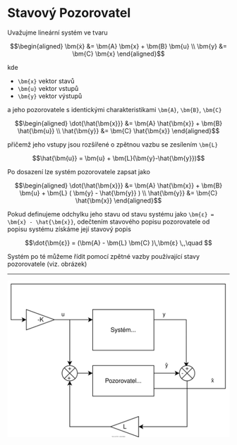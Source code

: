 Stavový Pozorovatel
===================

Uvažujme lineární systém ve tvaru
```math
\begin{aligned}
	\bm{ẋ} &= \bm{A} \bm{x} + \bm{B} \bm{u}
	\\
	\bm{y} &= \bm{C} \bm{x}
\end{aligned}
```
kde

* ``\bm{x}`` vektor stavů
* ``\bm{u}`` vektor vstupů
* ``\bm{y}`` vektor výstupů

a jeho pozorovatele s identickými charakteristikami ``\bm{A}``, ``\bm{B}``, ``\bm{C}``
```math
\begin{aligned}
	\dot{\hat{\bm{x}}} &= \bm{A} \hat{\bm{x}} + \bm{B} \hat{\bm{u}}
	\\
	\hat{\bm{y}} &= \bm{C} \hat{\bm{x}}
\end{aligned}
```
přičemž jeho vstupy jsou rozšířené o zpětnou vazbu se zesílením ``\bm{L}``
```math
\hat{\bm{u}} = \bm{u} + \bm{L}(\bm{y}-\hat{\bm{y}})
```
Po dosazení lze systém pozorovatele zapsat jako
```math
\begin{aligned}
	\dot{\hat{\bm{x}}} &= \bm{A} \hat{\bm{x}} + \bm{B} \bm{u} + \bm{L} ( \bm{y} - \hat{\bm{y}} )
	\\
	\hat{\bm{y}} &= \bm{C} \hat{\bm{x}}
\end{aligned}
```

Pokud definujeme odchylku jeho stavu od stavu systému jako ``\bm{ε} = \bm{x} - \hat{\bm{x}}``, odečtením stavového popisu pozorovatele od popisu systému získáme její stavový popis
```math
\dot{\bm{ε}} = (\bm{A} - \bm{L} \bm{C} )\,\bm{ε} \,,\quad 
```

Systém po té můžeme řídit pomocí zpětné vazby používající stavy pozorovatele (viz. obrázek)

---

![Stavový pozorovatel](figures/StavovyPozorovatel.svg)